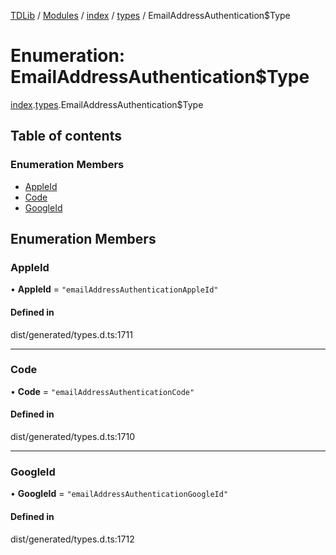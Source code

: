 [TDLib](../README.md) / [Modules](../modules.md) / [index](../modules/index.md) / [types](../modules/index.types.md) / EmailAddressAuthentication$Type

# Enumeration: EmailAddressAuthentication$Type

[index](../modules/index.md).[types](../modules/index.types.md).EmailAddressAuthentication$Type

## Table of contents

### Enumeration Members

- [AppleId](index.types.EmailAddressAuthentication_Type.md#appleid)
- [Code](index.types.EmailAddressAuthentication_Type.md#code)
- [GoogleId](index.types.EmailAddressAuthentication_Type.md#googleid)

## Enumeration Members

### AppleId

• **AppleId** = ``"emailAddressAuthenticationAppleId"``

#### Defined in

dist/generated/types.d.ts:1711

___

### Code

• **Code** = ``"emailAddressAuthenticationCode"``

#### Defined in

dist/generated/types.d.ts:1710

___

### GoogleId

• **GoogleId** = ``"emailAddressAuthenticationGoogleId"``

#### Defined in

dist/generated/types.d.ts:1712
